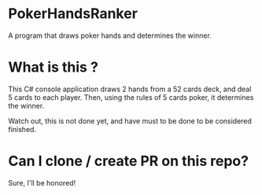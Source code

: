 # PokerHandsRanker
A program that draws poker hands and determines the winner.

# What is this ?
This C# console application draws 2 hands from a 52 cards deck,
and deal 5 cards to each player. Then, using the rules of
5 cards poker, it determines the winner.

Watch out, this is not done yet, and have must to be done to be
considered finished.

# Can I clone / create PR on this repo?
Sure, I'll be honored!
